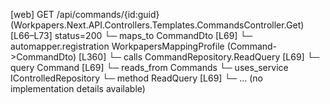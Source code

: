 [web] GET /api/commands/{id:guid}  (Workpapers.Next.API.Controllers.Templates.CommandsController.Get)  [L66–L73] status=200
  └─ maps_to CommandDto [L69]
    └─ automapper.registration WorkpapersMappingProfile (Command->CommandDto) [L360]
  └─ calls CommandRepository.ReadQuery [L69]
  └─ query Command [L69]
    └─ reads_from Commands
  └─ uses_service IControlledRepository<Command>
    └─ method ReadQuery [L69]
      └─ ... (no implementation details available)

